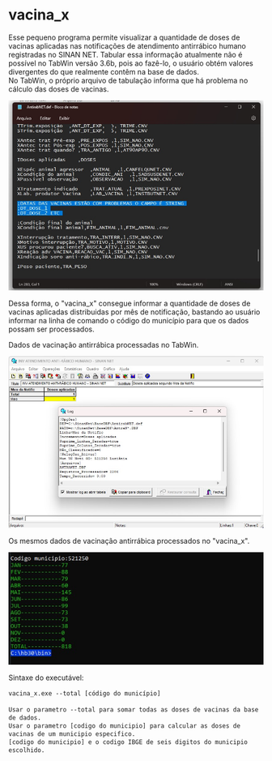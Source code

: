 # vacina_x  
Esse pequeno programa permite visualizar a quantidade de doses de vacinas aplicadas nas notificações de atendimento antirrábico humano registradas no SINAN NET. Tabular essa informação atualmente não é possível no TabWin versão 3.6b, pois ao fazê-lo, o 
usuário obtém valores divergentes do que realmente contêm na base de dados.  
No TabWin, o próprio arquivo de tabulação informa que há problema no cálculo das doses de vacinas.  

![x](/img/image3.jpg)

Dessa forma, o "vacina_x" consegue informar a quantidade de doses de vacinas aplicadas distribuidas por mês de notificação, bastando ao usuário informar na linha de comando o código do município para que os dados possam ser processados.  

Dados de vacinação antirrábica processadas no TabWin.  
  
![x](/img/image2.jpg)

Os mesmos dados de vacinação antirrábica processados no "vacina_x".

![x](/img/image1.jpg)  

Sintaxe do executável:  

~~~
vacina_x.exe --total [código do município]

Usar o parametro --total para somar todas as doses de vacinas da base de dados.
Usar o parametro [codigo do municipio] para calcular as doses de vacinas de um municipio especifico.
[codigo do municipio] e o codigo IBGE de seis digitos do municipio escolhido.
~~~
